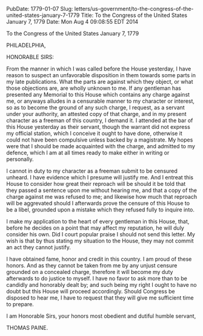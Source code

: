 PubDate: 1779-01-07
Slug: letters/us-government/to-the-congress-of-the-united-states-january-7-1779
Title: To the Congress of the United States  January 7, 1779
Date: Mon Aug  4 09:08:55 EDT 2014

   To the Congress of the United States  January 7, 1779

   PHILADELPHIA,

   HONORABLE SIRS:

   From the manner in which I was called before the House yesterday, I have
   reason to suspect an unfavorable disposition in them towards some parts in
   my late publications. What the parts are against which they object, or
   what those objections are, are wholly unknown to me. If any gentleman has
   presented any Memorial to this House which contains any charge against me,
   or anyways alludes in a censurable manner to my character or interest, so
   as to become the ground of any such charge, I request, as a servant under
   your authority, an attested copy of that charge, and in my present
   character as a freeman of this country, I demand it. I attended at the bar
   of this House yesterday as their servant, though the warrant did not
   express my official station, which I conceive it ought to have done,
   otherwise it could not have been compulsive unless backed by a magistrate.
   My hopes were that I should be made acquainted with the charge, and
   admitted to my defence, which I am at all times ready to make either in
   writing or personally.

   I cannot in duty to my character as a freeman submit to be censured
   unheard. I have evidence which I presume will justify me. And I entreat
   this House to consider how great their reproach will be should it be told
   that they passed a sentence upon me without hearing me, and that a copy of
   the charge against me was refused to me; and likewise how much that
   reproach will be aggrevated should I afterwards prove the censure of this
   House to be a libel, grounded upon a mistake which they refused fully to
   inquire into.

   I make my application to the heart of every gentleman in this House, that,
   before he decides on a point that may affect my reputation, he will duly
   consider his own. Did I court popular praise I should not send this
   letter. My wish is that by thus stating my situation to the House, they
   may not commit an act they cannot justify.

   I have obtained fame, honor and credit in this country. I am proud of
   these honors. And as they cannot be taken from me by any unjust censure
   grounded on a concealed charge, therefore it will become my duty
   afterwards to do justice to myself. I have no favor to ask more than to be
   candidly and honorably dealt by; and such being my right I ought to have
   no doubt but this House will proceed accordingly. Should Congress be
   disposed to hear me, I have to request that they will give me sufficient
   time to prepare.

   I am Honorable Sirs, your honors most obedient and dutiful humble servant,

   THOMAS PAINE.


